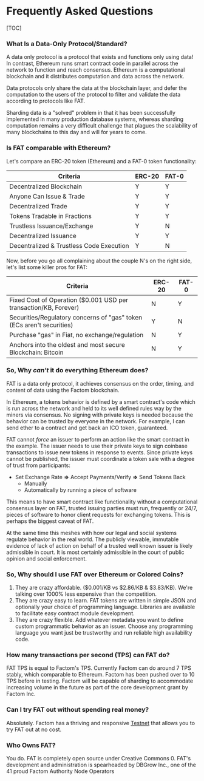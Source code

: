 # Frequently Asked Questions

[TOC]

### What Is a Data-Only Protocol/Standard?

A data only protocol is a protocol that exists and functions only using
data! In contrast, Ethereum runs smart contract code in parallel across the
network to function and reach consensus. Ethereum is a computational blockchain
and it distributes computation and data across the network.

Data protocols only share the data at the blockchain layer, and defer the
computation to the users of the protocol to filter and validate the data
according to protocols like FAT.

Sharding data is a "solved"  problem in that it has been successfully
implemented in many production database systems, whereas sharding computation
remains a very difficult challenge that plagues the scalability of many
blockchains to this day and will for years to come.


### Is FAT comparable with Ethereum?

Let's compare an ERC-20 token (Ethereum) and a FAT-0 token functionality:

| Criteria                                 | ERC-20 | FAT-0 |
| ---------------------------------------- | ------ | ----- |
| Decentralized Blockchain                 | Y      | Y     |
| Anyone Can Issue & Trade                 | Y      | Y     |
| Decentralized Trade                      | Y      | Y     |
| Tokens Tradable in Fractions             | Y      | Y     |
| Trustless Issuance/Exchange              | Y      | N     |
| Decentralized Issuance                   | Y      | Y     |
| Decentralized & Trustless Code Execution | Y      | N     |

Now, before you go all complaining about the couple N's on the right side,
let's list some killer pros for FAT:

| Criteria                                                     | ERC-20 | FAT-0 |
| ------------------------------------------------------------ | ------ | ----- |
| Fixed Cost of Operation ($0.001 USD per transaction/KB, Forever) | N      | Y     |
| Securities/Regulatory concerns of "gas" token (ECs aren't securities) | Y      | N     |
| Purchase "gas" in Fiat, no exchange/regulation               | N      | Y     |
| Anchors into the oldest and most secure Blockchain: Bitcoin  | N      | Y     |


### So, Why _can't_ it do everything Ethereum does?

FAT is a data only protocol, it achieves consensus on the order, timing, and
content of data using the Factom blockchain.

In Ethereum, a tokens behavior is defined by a smart contract's
code which is run across the network and held to its well defined rules way by the miners via consensus. No signing with private keys is needed because the behavior can be trusted by everyone in
the network. For example, I can send ether to a contract and get back an ICO token,
guaranteed.

FAT cannot _force_ an issuer to perform an action like the smart contract in
the example. The issuer needs to use their private keys to sign coinbase
transactions to issue new tokens in response to events. Since private keys
cannot be published, the issuer must coordinate a token sale with a degree of
trust from participants:

- Set Exchange Rate **=>** Accept Payments/Verify **=>** Send Tokens Back
  - Manually
  - Automatically by running a piece of software

This means to have smart contract like functionality without a computational
consensus layer on FAT, trusted issuing parties must run, frequently or 24/7,
pieces of software to honor client requests for exchanging tokens.  This is
perhaps the biggest caveat of FAT.

At the same time this meshes with how our legal and social systems regulate
behavior in the real world. The publicly viewable, immutable evidence of lack
of action on behalf of a trusted well known issuer is likely admissible in
court. It is most certainly admissible in the court of public opinion and social enforcement.


### So, Why should I use FAT over Ethereum or Colored Coins?

1. They are crazy affordable. ($0.001/KB vs \$2.86/KB & \$3.83/KB). We're
   talking over 1000% less expensive than the competition.
2. They are crazy easy to learn. FAT tokens are written in simple JSON and
   optionally your choice of programming language. Libraries are available to
facilitate easy contract module development.
3. They are crazy flexible. Add whatever metadata you want to define custom
   programmatic behavior as an issuer. Choose any programming language you want
just be trustworthy and run reliable high availability code.


### How many transactions per second (TPS) can FAT do?

FAT TPS is equal to Factom's TPS. Currently Factom can do around 7 TPS stably,
which comparable to Ethereum. Factom has been pushed over to 10 TPS before in
testing. Factom will be capable of sharding to accommodate increasing volume in
the future as part of the core development grant by Factom Inc.


### Can I try FAT out without spending real money?

Absolutely. Factom has a thriving and responsive [Testnet](.) that allows you
to try FAT out at no cost.


### Who Owns FAT?

You do. FAT is completely open source under Creative Commons 0. FAT's
development and administration is spearheaded by DBGrow Inc., one of the 41
proud Factom Authority Node Operators
